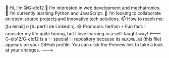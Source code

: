 👋 Hi, I’m @G-elo12
👀 I’m interested in web development and mechatronics.
🌱 I’m currently learning Python and JavaScript.
💞️ I’m looking to collaborate on open-source projects and innovative tech solutions.
📫 How to reach me: [tu email] o [tu perfil de LinkedIn].
😄 Pronouns: he/him
⚡ Fun fact: I consider my life quite boring, but I love learning in a self-taught way!
<---
G-elo12/G-elo12 is a ✨ special ✨ repository because its `README.md` (this file) appears on your GitHub profile.
You can click the Preview link to take a look at your changes.
--->
